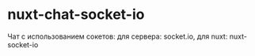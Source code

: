 # nuxt-chat-socket-io
Чат с использованием сокетов: для сервера: socket.io, для nuxt: nuxt-socket-io
